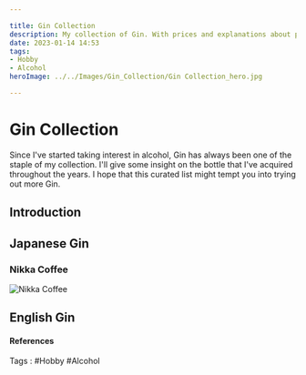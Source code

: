 ```yaml
---

title: Gin Collection
description: My collection of Gin. With prices and explanations about products. 
date: 2023-01-14 14:53
tags:
- Hobby
- Alcohol
heroImage: ../../Images/Gin_Collection/Gin Collection_hero.jpg

---
```


# Gin Collection

Since I've started taking interest in alcohol, Gin has always been one of the staple of my collection. I'll give some insight on the bottle that I've acquired throughout the years. I hope that this curated list might tempt you into trying out more Gin.

## Introduction

## Japanese Gin

### Nikka Coffee 

![Nikka Coffee](../../Images/Gin_Collection/Nikka_Coffee.jpg)


## English Gin



#### References
Tags :  #Hobby #Alcohol 



